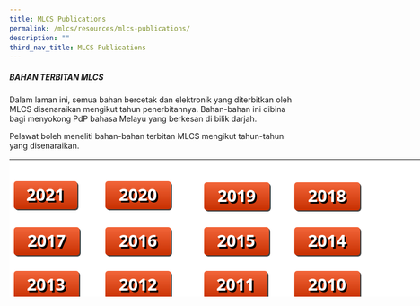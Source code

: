 ```yaml
---
title: MLCS Publications
permalink: /mlcs/resources/mlcs-publications/
description: ""
third_nav_title: MLCS Publications
---
```

##### BAHAN TERBITAN MLCS

Dalam laman ini, semua bahan bercetak dan elektronik yang diterbitkan oleh MLCS disenaraikan mengikut tahun penerbitannya. Bahan-bahan ini dibina bagi menyokong PdP bahasa Melayu yang berkesan di bilik darjah.

Pelawat boleh meneliti bahan-bahan terbitan MLCS mengikut tahun-tahun yang disenaraikan.

<table style="box-sizing: border-box; color: rgb(0, 0, 0); font-family: Hind, Arial, Helvetica, sans-serif; font-size: 16px; font-style: normal; font-variant-ligatures: normal; font-variant-caps: normal; font-weight: 400; letter-spacing: normal; orphans: 2; text-align: start; text-transform: none; white-space: normal; widows: 2; word-spacing: 0px; -webkit-text-stroke-width: 0px; background-color: rgb(255, 255, 255); text-decoration-thickness: initial; text-decoration-style: initial; text-decoration-color: initial; height: 245px; width: 838px;"><tbody style="box-sizing: border-box;"><tr style="box-sizing: border-box; height: 26px;"><td style="box-sizing: border-box; width: 163.414px;">&nbsp;</td><td style="box-sizing: border-box; width: 175.305px;">&nbsp;</td><td style="box-sizing: border-box; width: 161.438px;">&nbsp;</td><td style="box-sizing: border-box; width: 327.844px;">&nbsp;</td></tr><tr style="box-sizing: border-box; height: 82px;"><td style="box-sizing: border-box; width: 163.414px;"><a href="https://academyofsingaporeteachers.moe.edu.sg/mlcs/resources/mlcs-publications/2021" style="box-sizing: border-box; background-color: transparent; color: rgb(202, 33, 38);"><img src="/images/2021.png" alt="2021" title="2021" data-displaymode="Thumbnail" style="box-sizing: border-box; border-style: none; margin: 10px 0px; max-width: 100%;"></a></td><td style="box-sizing: border-box; width: 175.305px;"><a href="https://academyofsingaporeteachers.moe.edu.sg/mlcs/resources/mlcs-publications/2020" style="box-sizing: border-box; background-color: transparent; color: rgb(202, 33, 38);"><img src="/images/2020.png" alt="2020" title="2020" data-displaymode="Original" style="box-sizing: border-box; border-style: none; margin: 10px 0px; max-width: 100%;"></a></td><td style="box-sizing: border-box; width: 161.438px;"><a href="https://academyofsingaporeteachers.moe.edu.sg/mlcs/resources/mlcs-publications/2019" style="box-sizing: border-box; background-color: transparent; color: rgb(202, 33, 38);"><img src="/images/2019.png" alt="2019" title="2019" data-displaymode="Original" style="box-sizing: border-box; border-style: none; margin: 10px 0px; max-width: 100%; float: left;"></a><span data-sfref="[images|librariesProvider6]c4dd65ca-c7d9-4cbe-8008-48a370e8c72d" class="sf-Image-wrapper" style="box-sizing: border-box;"></span></td><td style="box-sizing: border-box; width: 327.844px;"><a href="https://academyofsingaporeteachers.moe.edu.sg/mlcs/resources/mlcs-publications/2018" style="box-sizing: border-box; background-color: transparent; color: rgb(202, 33, 38);"><img src="/images/2018.png" alt="2018" title="2018" data-displaymode="Original" style="box-sizing: border-box; border-style: none; margin: 10px 0px; max-width: 100%; float: left;"></a></td></tr><tr style="box-sizing: border-box; height: 74px;"><td style="box-sizing: border-box; width: 163.414px;"><a href="https://academyofsingaporeteachers.moe.edu.sg/mlcs/resources/mlcs-publications/2017" style="box-sizing: border-box; background-color: transparent; color: rgb(202, 33, 38);"><img src="/images/2017.png" alt="2017" title="2017" data-displaymode="Original" style="box-sizing: border-box; border-style: none; margin: 10px 0px; max-width: 100%; float: left;"></a></td><td style="box-sizing: border-box; width: 175.305px;"><a href="https://academyofsingaporeteachers.moe.edu.sg/mlcs/resources/mlcs-publications/2016" style="box-sizing: border-box; background-color: transparent; color: rgb(202, 33, 38);"><img src="/images/2016.png" alt="2016" title="2016" data-displaymode="Original" style="box-sizing: border-box; border-style: none; margin: 10px 0px; max-width: 100%; float: left;"></a></td><td style="box-sizing: border-box; width: 161.438px;"><a href="https://academyofsingaporeteachers.moe.edu.sg/mlcs/resources/mlcs-publications/2015" style="box-sizing: border-box; background-color: transparent; color: rgb(202, 33, 38);"><img src="/images/2015.png" alt="2015" title="2015" data-displaymode="Original" style="box-sizing: border-box; border-style: none; margin: 10px 0px; max-width: 100%; float: left;"></a></td><td style="box-sizing: border-box; width: 327.844px;"><a href="https://academyofsingaporeteachers.moe.edu.sg/mlcs/resources/mlcs-publications/2014" style="box-sizing: border-box; background-color: transparent; color: rgb(202, 33, 38);"><img src="/images/2014.png" alt="2014" title="2014" data-displaymode="Original" style="box-sizing: border-box; border-style: none; margin: 10px 0px; max-width: 100%; float: left;"></a></td></tr><tr style="box-sizing: border-box; height: 74px;"><td style="box-sizing: border-box; width: 163.414px;"><a href="https://academyofsingaporeteachers.moe.edu.sg/mlcs/resources/mlcs-publications/2013" style="box-sizing: border-box; background-color: transparent; color: rgb(202, 33, 38);"><img src="/images/2013.png" alt="2013" title="2013" data-displaymode="Original" style="box-sizing: border-box; border-style: none; margin: 10px 0px; max-width: 100%; float: left;"></a></td><td style="box-sizing: border-box; width: 175.305px;"><a href="https://academyofsingaporeteachers.moe.edu.sg/mlcs/resources/mlcs-publications/2012" style="box-sizing: border-box; background-color: transparent; color: rgb(202, 33, 38);"><img src="/images/2012.png" alt="2012" title="2012" data-displaymode="Original" style="box-sizing: border-box; border-style: none; margin: 10px 0px; max-width: 100%; float: left;"></a></td><td style="box-sizing: border-box; width: 161.438px; text-align: left;"><a href="https://academyofsingaporeteachers.moe.edu.sg/mlcs/resources/mlcs-publications/2011" style="box-sizing: border-box; background-color: transparent; color: rgb(202, 33, 38);"><img src="/images/2011.png" alt="2011" title="2011" data-displaymode="Original" style="box-sizing: border-box; border-style: none; margin: 10px 0px; max-width: 100%; float: left;"></a></td><td style="box-sizing: border-box; width: 327.844px; text-align: left;"><a href="https://academyofsingaporeteachers.moe.edu.sg/mlcs/resources/mlcs-publications/2010" style="box-sizing: border-box; background-color: transparent; color: rgb(202, 33, 38);"><img src="/images/2010.png" alt="2010" title="2010" data-displaymode="Original" style="box-sizing: border-box; border-style: none; margin: 10px 0px; max-width: 100%; float: left;"></a></td></tr></tbody></table>